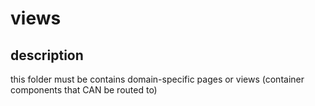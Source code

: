 # views

## description

this folder must be contains domain-specific pages or views (container components that CAN be routed to)
